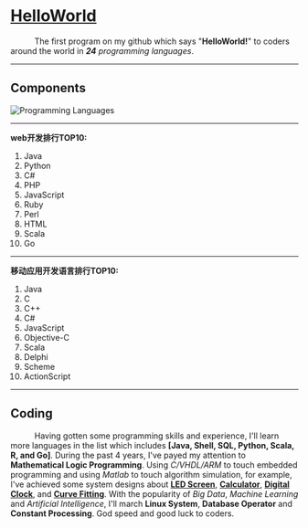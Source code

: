 # [HelloWorld](http://www.xker.com/page/e2015/06/193498.html)
&ensp;&emsp;&ensp;&emsp;The first program on my github which says "**HelloWorld!**" to coders around the world in ***24** programming languages*.
***

## Components  

![Programming Languages](http://i1.piimg.com/588926/4c461d06ba4b966a.png)  

***
**web开发排行TOP10:**  
01. Java  
02. Python  
03. C#  
04. PHP  
05. JavaScript  
06. Ruby  
07. Perl  
08. HTML  
09. Scala  
10. Go  
***  
**移动应用开发语言排行TOP10:**  
01. Java  
02. C  
03. C++  
04. C#  
05. JavaScript  
06. Objective-C  
07. Scala  
08. Delphi  
09. Scheme  
10. ActionScript  
***  
## Coding  
&ensp;&emsp;&ensp;&emsp;Having gotten some programming skills and experience, I'll learn more languages in the list which includes **[Java, Shell, SQL, Python, Scala, R, and Go]**. During the past 4 years, I've payed my attention to **Mathematical Logic Programming**. Using *C/VHDL/ARM* to touch embedded programming and using *Matlab* to touch algorithm simulation, for example, I've achieved some system designs about [**LED Screen**](https://github.com/caofanCPU/PassedCode/tree/master/ASM/LED显示屏(51单片机)), [**Calculator**](https://github.com/caofanCPU/PassedCode/tree/master/ARM/Calculator(ARM)), [**Digital Clock**](https://github.com/caofanCPU/PassedCode/tree/master/EDA/数字钟), and [**Curve Fitting**](https://github.com/caofanCPU/ThreeParameterSpline). With the popularity of *Big Data*, *Machine Learning* and *Artificial Intelligence*, I'll march **Linux System**, **Database Operator** and **Constant Processing**. God speed and good luck to coders.
